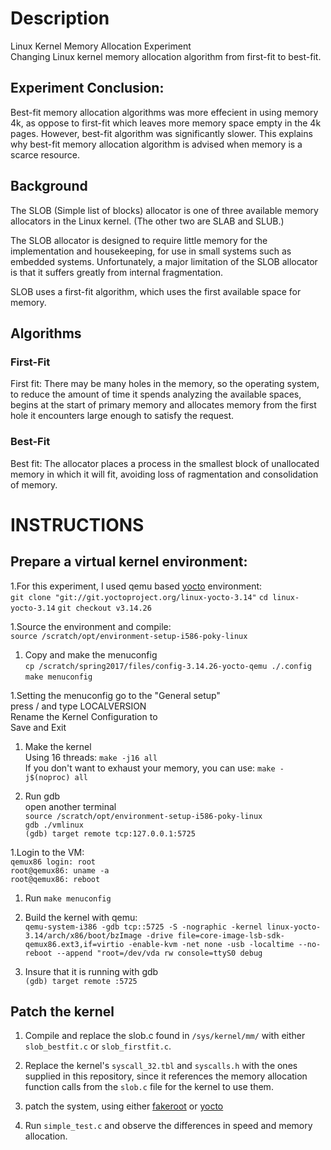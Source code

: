 # Description
Linux Kernel Memory Allocation Experiment<br/>
Changing Linux kernel memory allocation algorithm from first-fit to best-fit.

## Experiment Conclusion:
Best-fit memory allocation algorithms was more effecient in using memory 4k, as oppose to first-fit which leaves more memory space empty in the 4k pages. However, best-fit algorithm was significantly slower. This explains why best-fit memory allocation algorithm is advised when memory is a scarce resource. 

## Background 
The SLOB (Simple list of blocks) allocator is one of three available memory allocators in the Linux kernel. (The other two are SLAB and SLUB.)<br/> 

The SLOB allocator is designed to require little memory for the implementation and housekeeping, for use in small systems such as embedded systems. Unfortunately, a major limitation of the SLOB allocator is that it suffers greatly from internal fragmentation.

SLOB uses a first-fit algorithm, which uses the first available space for memory. 


## Algorithms 
### First-Fit
First fit: There may be many holes in the memory, so the operating system, to reduce the amount of time it spends analyzing the available spaces, begins at the start of primary memory and allocates memory from the first hole it encounters large enough to satisfy the request. 
### Best-Fit 
Best fit: The allocator places a process in the smallest block of unallocated memory in which it will fit, avoiding loss of ragmentation and consolidation of memory.


# INSTRUCTIONS
## Prepare a virtual kernel environment: 
1.For this experiment, I used qemu based [yocto](https://www.yoctoproject.org/) environment:<br/>
```git clone "git://git.yoctoproject.org/linux-yocto-3.14"```
```cd linux-yocto-3.14```
```git checkout v3.14.26```

1.Source the environment and compile:<br/>
```source /scratch/opt/environment-setup-i586-poky-linux```

1. Copy and make the menuconfig<br/>
```cp /scratch/spring2017/files/config-3.14.26-yocto-qemu ./.config```
```make menuconfig```

1.Setting the menuconfig
go to the "General setup"<br/>
press / and type LOCALVERSION<br/>
Rename the Kernel Configuration to <insert-name-here><br/>
Save and Exit

1. Make the kernel<br/>
Using 16 threads: ```make -j16 all``` <br/>
If you don't want to exhaust your memory, you can use: ```make -j$(noproc) all``` 

1. Run gdb<br/>
open another terminal<br/>
```source /scratch/opt/environment-setup-i586-poky-linux```<br/>
```gdb ./vmlinux```<br/>
```(gdb) target remote tcp:127.0.0.1:5725```<br/>

1.Login to the VM:<br/>
```qemux86 login: root```<br/>
```root@qemux86: uname -a```<br/>
```root@qemux86: reboot```<br/>

1. Run ```make menuconfig```

1. Build the kernel with qemu:<br/>
```qemu-system-i386 -gdb tcp::5725 -S -nographic -kernel linux-yocto-3.14/arch/x86/boot/bzImage -drive file=core-image-lsb-sdk-qemux86.ext3,if=virtio -enable-kvm -net none -usb -localtime --no-reboot --append "root=/dev/vda rw console=ttyS0 debug```

1. Insure that it is running with gdb<br/>
```(gdb) target remote :5725```

## Patch the kernel
1. Compile and replace the slob.c found in ```/sys/kernel/mm/``` with either ```slob_bestfit.c``` or ```slob_firstfit.c```.

1. Replace the kernel's ```syscall_32.tbl``` and ```syscalls.h``` with the ones supplied in this repository, since it references the memory allocation function calls from the ```slob.c``` file for the kernel to use them.

1. patch the system, using either [fakeroot](https://wiki.debian.org/FakeRoot) or [yocto](https://www.yoctoproject.org/)

1. Run ```simple_test.c``` and observe the differences in speed and memory allocation.
